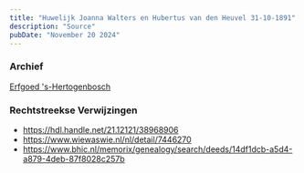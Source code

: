 ```yaml
---
title: "Huwelijk Joanna Walters en Hubertus van den Heuvel 31-10-1891"
description: "Source"
pubDate: "November 20 2024"
---
```


### Archief
[Erfgoed 's-Hertogenbosch](https://www.erfgoedshertogenbosch.nl/)

### Rechtstreekse Verwijzingen
- https://hdl.handle.net/21.12121/38968906
- https://www.wiewaswie.nl/nl/detail/7446270
- https://www.bhic.nl/memorix/genealogy/search/deeds/14df1dcb-a5d4-a879-4deb-87f8028c257b